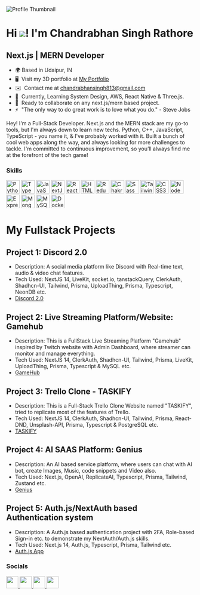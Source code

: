 ![Profile Thumbnail](https://github.com/chandrabhan-singh-1/shared-assets/blob/main/Images/home-1.jpg)

Hi ![](https://user-images.githubusercontent.com/18350557/176309783-0785949b-9127-417c-8b55-ab5a4333674e.gif)! I'm Chandrabhan Singh Rathore
=================================================================================================================================================

Next.js | MERN Developer
------------------------

- 🌍  Based in Udaipur, IN
- 🖥️  Visit my 3D portfolio at  [My Portfolio](https://my-portfolio-lemon-nu.vercel.app/)
- ✉️  Contact me at  [chandrabhansingh813@gmail.com](mailto:chandrabhansingh813@gmail.com)
- 🧠  Currently, Learning System Design, AWS, React Native & Three.js.
- 🤝  Ready to collaborate on any next.js/mern based project.
- ⚡  "The only way to do great work is to love what you do." - Steve Jobs


Hey! I'm a Full-Stack Developer. Next.js and the MERN stack are my go-to tools, but I'm always down to learn new techs. Python, C++, JavaScript, TypeScript - you name it, & I've probably worked with it. Built a bunch of cool web apps along the way, and always looking for more challenges to tackle. I'm committed to continuous improvement, so you’ll always find me at the forefront of the tech game!


### Skills


<p align="left">
<a href="https://www.python.org/" target="_blank" rel="noreferrer"><img src="https://raw.githubusercontent.com/danielcranney/readme-generator/main/public/icons/skills/python-colored.svg" width="36" height="36" alt="Python" /></a>&nbsp;<a href="https://www.typescriptlang.org/" target="_blank" rel="noreferrer"><img src="https://raw.githubusercontent.com/danielcranney/readme-generator/main/public/icons/skills/typescript-colored.svg" width="36" height="36" alt="TypeScript" /></a>&nbsp;<a href="https://developer.mozilla.org/en-US/docs/Web/JavaScript" target="_blank" rel="noreferrer"><img src="https://raw.githubusercontent.com/danielcranney/readme-generator/main/public/icons/skills/javascript-colored.svg" width="36" height="36" alt="JavaScript" /></a>&nbsp;<a href="https://nextjs.org/docs" target="_blank" rel="noreferrer"><img src="https://raw.githubusercontent.com/danielcranney/readme-generator/main/public/icons/skills/nextjs-colored.svg" width="36" height="36" alt="NextJs" /></a>&nbsp;<a href="https://reactjs.org/" target="_blank" rel="noreferrer"><img src="https://raw.githubusercontent.com/danielcranney/readme-generator/main/public/icons/skills/react-colored.svg" width="36" height="36" alt="React" /></a>&nbsp;<a href="https://developer.mozilla.org/en-US/docs/Glossary/HTML5" target="_blank" rel="noreferrer"><img src="https://raw.githubusercontent.com/danielcranney/readme-generator/main/public/icons/skills/html5-colored.svg" width="36" height="36" alt="HTML5" /></a>&nbsp;<a href="https://redux.js.org/" target="_blank" rel="noreferrer"><img src="https://raw.githubusercontent.com/danielcranney/readme-generator/main/public/icons/skills/redux-colored.svg" width="36" height="36" alt="Redux" /></a>&nbsp;<a href="https://chakra-ui.com/" target="_blank" rel="noreferrer"><img src="https://raw.githubusercontent.com/danielcranney/readme-generator/main/public/icons/skills/chakra-colored.svg" width="36" height="36" alt="Chakra UI" /></a>&nbsp;<a href="https://sass-lang.com/" target="_blank" rel="noreferrer"><img src="https://raw.githubusercontent.com/danielcranney/readme-generator/main/public/icons/skills/sass-colored.svg" width="36" height="36" alt="Sass" /></a>&nbsp;<a href="https://tailwindcss.com/" target="_blank" rel="noreferrer"><img src="https://raw.githubusercontent.com/danielcranney/readme-generator/main/public/icons/skills/tailwindcss-colored.svg" width="36" height="36" alt="TailwindCSS" /></a>&nbsp;<a href="https://www.w3.org/TR/CSS/#css" target="_blank" rel="noreferrer"><img src="https://raw.githubusercontent.com/danielcranney/readme-generator/main/public/icons/skills/css3-colored.svg" width="36" height="36" alt="CSS3" /></a>&nbsp;<a href="https://nodejs.org/en/" target="_blank" rel="noreferrer"><img src="https://raw.githubusercontent.com/danielcranney/readme-generator/main/public/icons/skills/nodejs-colored.svg" width="36" height="36" alt="NodeJS" /></a>&nbsp;<a href="https://expressjs.com/" target="_blank" rel="noreferrer"><img src="https://raw.githubusercontent.com/danielcranney/readme-generator/main/public/icons/skills/express-colored.svg" width="36" height="36" alt="Express" /></a>&nbsp;<a href="https://www.mongodb.com/" target="_blank" rel="noreferrer"><img src="https://raw.githubusercontent.com/danielcranney/readme-generator/main/public/icons/skills/mongodb-colored.svg" width="36" height="36" alt="MongoDB" /></a>&nbsp;<a href="https://www.mysql.com/" target="_blank" rel="noreferrer"><img src="https://raw.githubusercontent.com/danielcranney/readme-generator/main/public/icons/skills/mysql-colored.svg" width="36" height="36" alt="MySQL" /></a>&nbsp;<a href="https://www.docker.com/" target="_blank" rel="noreferrer"><img src="https://raw.githubusercontent.com/danielcranney/readme-generator/main/public/icons/skills/docker-colored.svg" width="36" height="36" alt="Docker" /></a>
</p>



# My Fullstack Projects

## Project 1: Discord 2.0
- Description: A social media platform like Discord with Real-time text, audio & video chat features.
- Tech Used: NextJS 14, LiveKit, socket.io, tanstackQuery, ClerkAuth, Shadhcn-UI, Tailwind, Prisma, UploadThing, Prisma, Typescript, NeonDB etc.
- [Discord 2.0](https://discord-20-production-ea25.up.railway.app/)

## Project 2: Live Streaming Platform/Website: Gamehub
- Description: This is a FullStack Live Streaming Platform "Gamehub" inspired by Twitch website with Admin Dashboard, where streamer can monitor and manage everything.
- Tech Used: NextJS 14, ClerkAuth, Shadhcn-UI, Tailwind, Prisma, LiveKit, UploadThing, Prisma, Typescript & MySQL etc.
- [GameHub](https://twitch-clone-gamehub.vercel.app/)

## Project 3: Trello Clone - TASKIFY
- Description: This is a Full-Stack Trello Clone Website named "TASKIFY", tried to replicate most of the features of Trello.
- Tech Used: NextJS 14, ClerkAuth, Shadhcn-UI, Tailwind, Prisma, React-DND, Unsplash-API, Prisma, Typescript & PostgreSQL etc.
- [TASKIFY](https://nextjs-14-trello-clone.vercel.app/)

## Project 4: AI SAAS Platform: Genius
- Description: An AI based service platform, where users can chat with AI bot, create Images, Music, code snippets and Video also.
- Tech Used: Next.js, OpenAI, ReplicateAI, Typescript, Prisma, Tailwind, Zustand etc.
- [Genius](https://genius-ai-saas-pi.vercel.app/)

## Project 5: Auth.js/NextAuth based Authentication system
- Description: A Auth.js based authentication project with 2FA, Role-based Sign-in etc. to demonstrate my NextAuth/Auth.js skills.
- Tech Used: Next.js 14, Auth.js, Typescript, Prisma, Tailwind etc.
- [Auth.js App](https://next-auth-js-mu.vercel.app/)


### Socials

<p align="left"> <a href="https://www.github.com/chandrabhan-singh-1" target="_blank" rel="noreferrer"> <picture> <source media="(prefers-color-scheme: dark)" srcset="https://raw.githubusercontent.com/danielcranney/readme-generator/main/public/icons/socials/github-dark.svg" /> <source media="(prefers-color-scheme: light)" srcset="https://raw.githubusercontent.com/danielcranney/readme-generator/main/public/icons/socials/github.svg" /> <img src="https://raw.githubusercontent.com/danielcranney/readme-generator/main/public/icons/socials/github.svg" width="32" height="32" /> </picture> </a> <a href="http://www.instagram.com/chandrabhan18_singh" target="_blank" rel="noreferrer"> <picture> <source media="(prefers-color-scheme: dark)" srcset="undefined" /> <source media="(prefers-color-scheme: light)" srcset="https://raw.githubusercontent.com/danielcranney/readme-generator/main/public/icons/socials/instagram.svg" /> <img src="https://raw.githubusercontent.com/danielcranney/readme-generator/main/public/icons/socials/instagram.svg" width="32" height="32" /> </picture> </a> <a href="https://www.linkedin.com/in/chandrabhan-singh-rathore-868951231" target="_blank" rel="noreferrer"> <picture> <source media="(prefers-color-scheme: dark)" srcset="https://raw.githubusercontent.com/danielcranney/readme-generator/main/public/icons/socials/linkedin-dark.svg" /> <source media="(prefers-color-scheme: light)" srcset="https://raw.githubusercontent.com/danielcranney/readme-generator/main/public/icons/socials/linkedin.svg" /> <img src="https://raw.githubusercontent.com/danielcranney/readme-generator/main/public/icons/socials/linkedin.svg" width="32" height="32" /> </picture> </a> <a href="https://www.x.com/csrathore2000" target="_blank" rel="noreferrer"> <picture> <source media="(prefers-color-scheme: dark)" srcset="https://raw.githubusercontent.com/danielcranney/readme-generator/main/public/icons/socials/twitter-dark.svg" /> <source media="(prefers-color-scheme: light)" srcset="https://raw.githubusercontent.com/danielcranney/readme-generator/main/public/icons/socials/twitter.svg" /> <img src="https://raw.githubusercontent.com/danielcranney/readme-generator/main/public/icons/socials/twitter.svg" width="32" height="32" /> </picture> </a></p>
